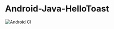 # Android-Java-HelloToast
[![Android CI](https://github.com/battlerhythm/Android-Java-HelloToast/actions/workflows/android.yml/badge.svg)](https://github.com/battlerhythm/Android-Java-HelloToast/actions/workflows/android.yml)
